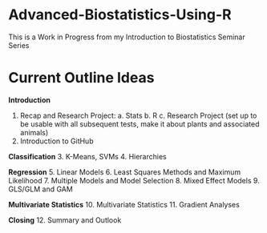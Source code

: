 # Advanced-Biostatistics-Using-R
This is a Work in Progress from my Introduction to Biostatistics Seminar Series

# Current Outline Ideas
**Introduction**
1.	Recap and Research Project:
  a.	Stats
  b.	R
  c.	Research Project (set up to be usable with all subsequent tests, make it about plants and associated animals)
2. Introduction to GitHub

**Classification**
3.	K-Means, SVMs
4.	Hierarchies

**Regression**
5.	Linear Models
6.	Least Squares Methods and Maximum Likelihood
7.	Multiple Models and Model Selection
8.	Mixed Effect Models
9.	GLS/GLM and GAM

**Multivariate Statistics**
10. Multivariate Statistics
11. Gradient Analyses

**Closing**
12.	Summary and Outlook
